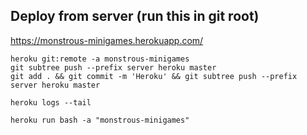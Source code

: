 ## Deploy from server (run this in git root)

https://monstrous-minigames.herokuapp.com/

```
heroku git:remote -a monstrous-minigames
git subtree push --prefix server heroku master
git add . && git commit -m 'Heroku' && git subtree push --prefix server heroku master

heroku logs --tail

heroku run bash -a "monstrous-minigames"
```

